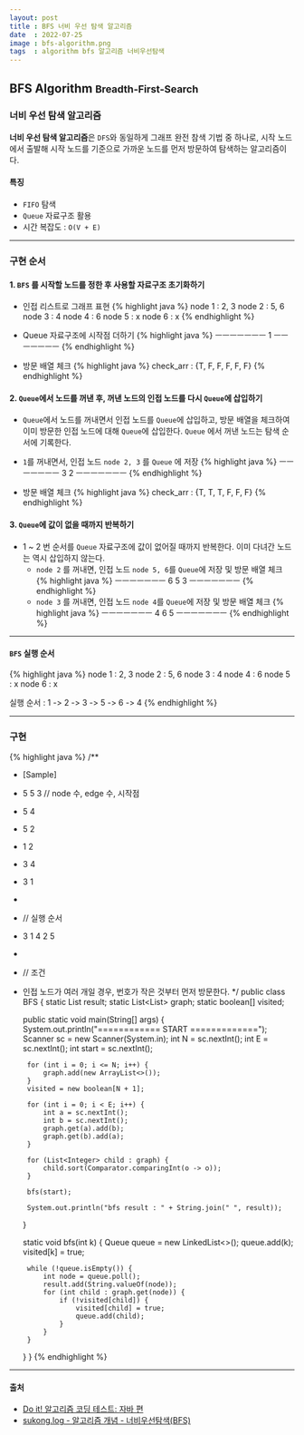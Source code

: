 ```yaml
---
layout: post
title : BFS 너비 우선 탐색 알고리즘
date  : 2022-07-25
image : bfs-algorithm.png
tags  : algorithm bfs 알고리즘 너비우선탐색
---
```


## BFS Algorithm <small>Breadth-First-Search</small>
### 너비 우선 탐색 알고리즘
**너비 우선 탐색 알고리즘**은 `DFS`와 동일하게 그래프 완전 참색 기법 중 하나로, 시작 노드에서 출발해 시작 노드를 기준으로 가까운 노드를 먼저 방문하여 탐색하는 알고리즘이다.

#### 특징
- `FIFO` 탐색
- `Queue` 자료구조 활용
- 시간 복잡도 : `O(V + E)`

---

### 구현 순서
#### 1. `BFS` 를 시작할 노드를 정한 후 사용할 자료구조 초기화하기
- 인접 리스트로 그래프 표현
{% highlight java %}
node 1 : 2, 3
node 2 : 5, 6
node 3 : 4
node 4 : 6
node 5 : x
node 6 : x
{% endhighlight %}

- Queue 자료구조에 시작점 더하기
{% highlight java %}
ㅡㅡㅡㅡㅡㅡㅡ
1
ㅡㅡㅡㅡㅡㅡㅡ
{% endhighlight %}

- 방문 배열 체크
{% highlight java %}
check_arr : {T, F, F, F, F, F}
{% endhighlight %}

#### 2. `Queue`에서 노드를 꺼낸 후, 꺼낸 노드의 인접 노드를 다시 `Queue`에 삽입하기
- `Queue`에서 노드를 꺼내면서 인접 노드를 `Queue`에 삽입하고, 방문 배열을 체크하여 이미 방문한 인접 노드에 대해 `Queue`에 삽입한다. `Queue` 에서 꺼낸 노드는 탐색 순서에 기록한다.

- `1`를 꺼내면서, 인접 노드 `node 2, 3` 를 `Queue` 에 저장
{% highlight java %}
ㅡㅡㅡㅡㅡㅡㅡ
3 2
ㅡㅡㅡㅡㅡㅡㅡ
{% endhighlight %}

- 방문 배열 체크
{% highlight java %}
check_arr : {T, T, T, F, F, F}
{% endhighlight %}

#### 3. `Queue`에 값이 없을 때까지 반복하기
- 1 ~ 2 번 순서를 `Queue` 자료구조에 값이 없어질 때까지 반복한다. 이미 다녀간 노드는 역시 삽입하지 않는다.
  - `node 2` 를 꺼내면, 인접 노드 `node 5, 6`를 `Queue`에 저장 및 방문 배열 체크
{% highlight java %}
ㅡㅡㅡㅡㅡㅡㅡ
6 5 3
ㅡㅡㅡㅡㅡㅡㅡ
{% endhighlight %}
  - `node 3` 를 꺼내면, 인접 노드 `node 4`를 `Queue`에 저장 및 방문 배열 체크
{% highlight java %}
ㅡㅡㅡㅡㅡㅡㅡ
4 6 5
ㅡㅡㅡㅡㅡㅡㅡ
{% endhighlight %}

---

#### `BFS` 실행 순서
{% highlight java %}
node 1 : 2, 3
node 2 : 5, 6
node 3 : 4
node 4 : 6
node 5 : x
node 6 : x

실행 순서 : 1 -> 2 -> 3 -> 5 -> 6 -> 4
{% endhighlight %}

---

### 구현
{% highlight java %}
/**
 * [Sample]
 * 5 5 3  // node 수, edge 수, 시작점
 * 5 4
 * 5 2
 * 1 2
 * 3 4
 * 3 1
 *
 * // 실행 순서
 * 3 1 4 2 5
 *
 * // 조건
 * 인접 노드가 여러 개일 경우, 번호가 작은 것부터 먼저 방문한다.
 */
public class BFS {
    static List<String> result;
    static List<List<Integer>> graph;
    static boolean[] visited;

    public static void main(String[] args) {
        System.out.println("============ START =============");
        Scanner sc = new Scanner(System.in);
        int N = sc.nextInt();
        int E = sc.nextInt();
        int start = sc.nextInt();

        for (int i = 0; i <= N; i++) {
            graph.add(new ArrayList<>());
        }
        visited = new boolean[N + 1];

        for (int i = 0; i < E; i++) {
            int a = sc.nextInt();
            int b = sc.nextInt();
            graph.get(a).add(b);
            graph.get(b).add(a);
        }

        for (List<Integer> child : graph) {
            child.sort(Comparator.comparingInt(o -> o));
        }

        bfs(start);

        System.out.println("bfs result : " + String.join(" ", result));
    }

    static void bfs(int k) {
        Queue<Integer> queue = new LinkedList<>();
        queue.add(k);
        visited[k] = true;

        while (!queue.isEmpty()) {
            int node = queue.poll();
            result.add(String.valueOf(node));
            for (int child : graph.get(node)) {
                if (!visited[child]) {
                    visited[child] = true;
                    queue.add(child);
                }
            }
        }
    }
}
{% endhighlight %}



---

#### 출처
- [Do it! 알고리즘 코딩 테스트: 자바 편](http://www.kyobobook.co.kr/product/detailViewKor.laf?mallGb=KOR&ejkGb=KOR&barcode=9791163033448)
- [sukong.log - 알고리즘 개념 - 너비우선탐색(BFS)](https://velog.io/@sukong/%EC%95%8C%EA%B3%A0%EB%A6%AC%EC%A6%98-%EA%B0%9C%EB%85%90-%EB%84%88%EB%B9%84%EC%9A%B0%EC%84%A0%ED%83%90%EC%83%89BFS-lp8zywtn)
